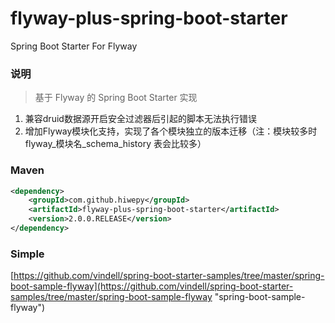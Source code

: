 # flyway-plus-spring-boot-starter
Spring Boot Starter For Flyway

### 说明


 > 基于 Flyway 的 Spring Boot Starter 实现

1. 兼容druid数据源开启安全过滤器后引起的脚本无法执行错误
2. 增加Flyway模块化支持，实现了各个模块独立的版本迁移（注：模块较多时 flyway_模块名_schema_history 表会比较多）

### Maven

``` xml
<dependency>
	<groupId>com.github.hiwepy</groupId>
	<artifactId>flyway-plus-spring-boot-starter</artifactId>
	<version>2.0.0.RELEASE</version>
</dependency>
```

### Simple

[https://github.com/vindell/spring-boot-starter-samples/tree/master/spring-boot-sample-flyway](https://github.com/vindell/spring-boot-starter-samples/tree/master/spring-boot-sample-flyway "spring-boot-sample-flyway")

